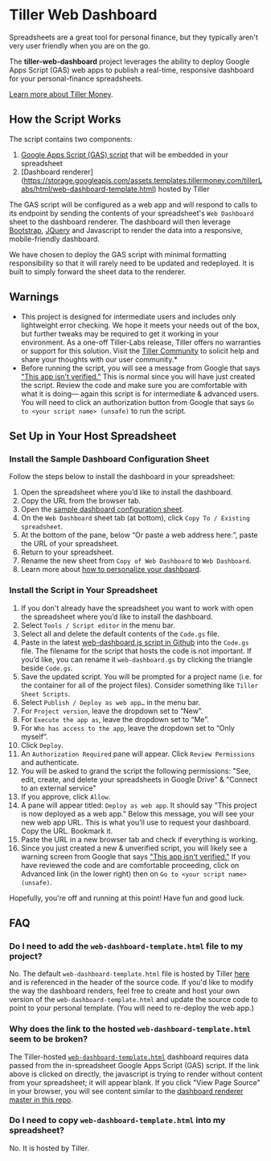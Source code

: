 # Tiller Web Dashboard
Spreadsheets are a great tool for personal finance, but they typically aren't very user friendly when you are on the go. 

The **tiller-web-dashboard** project leverages the ability to deploy Google Apps Script (GAS) web apps to publish a real-time, responsive dashboard for your personal-finance spreadsheets.

[Learn more about Tiller Money](https://www.tillerhq.com/how-tiller-works/).

## How the Script Works

The script contains two components:
1. [Google Apps Script (GAS) script](https://github.com/scoover/tiller-web-dashboard/blob/master/web-dashboard.js) that will be embedded in your spreadsheet
2. [Dashboard renderer] (https://storage.googleapis.com/assets.templates.tillermoney.com/tillerLabs/html/web-dashboard-template.html) hosted by Tiller

The GAS script will be configured as a web app and will respond to calls to its endpoint by sending the contents of your spreadsheet's `Web Dashboard` sheet to the dashboard renderer. The dashboard will then leverage [Bootstrap](https://getbootstrap.com/), [JQuery](https://jquery.com/) and Javascript to render the data into a responsive, mobile-friendly dashboard.

We have chosen to deploy the GAS script with minimal formatting responsibility so that it will rarely need to be updated and redeployed. It is built to simply forward the sheet data to the renderer.

## Warnings
- This project is designed for intermediate users and includes only lightweight error checking. We hope it meets your needs out of the box, but further tweaks may be required to get it working in your environment. As a one-off Tiller-Labs release, Tiller offers no warranties or support for this solution. Visit the [Tiller Community](https://community.tillerhq.com/) to solicit help and share your thoughts with our user community.*
- Before running the script, you will see a message from Google that says ["This app isn't verified."](https://support.google.com/cloud/answer/7454865) This is normal since you will have just created the script. Review the code and make sure you are comfortable with what it is doing— again this script is for intermediate & advanced users. You will need to click an authorization button from Google that says `Go to <your script name> (unsafe)` to run the script.

## Set Up in Your Host Spreadsheet

### Install the Sample Dashboard Configuration Sheet
Follow the steps below to install the dashboard in your spreadsheet:
1. Open the spreadsheet where you’d like to install the dashboard.
2. Copy the URL from the browser tab.
3. Open the [sample dashboard configuration sheet](https://docs.google.com/spreadsheets/d/1Tub5NMKUTU7Q6_SCtqITdsvd3yfgUb6_-CiGa6W_TGU/).
4. On the `Web Dashboard` sheet tab (at bottom), click `Copy To / Existing spreadsheet`.
5. At the bottom of the pane, below “Or paste a web address here:”, paste the URL of your spreadsheet.
6. Return to your spreadsheet.
7. Rename the new sheet from `Copy of Web Dashboard` to `Web Dashboard`.
8. Learn more about [how to personalize your dashboard](https://community.tillerhq.com/t/mobile-friendly-on-the-go-dashboard-script/2548).

### Install the Script in Your Spreadsheet
1. If you don't already have the spreadsheet you want to work with open the spreadsheet where you’d like to install the dashboard.
2. Select `Tools / Script editor` in the menu bar.
3. Select all and delete the default contents of the `Code.gs` file.
4. Paste in the latest [web-dashboard.js script in Github](https://raw.githubusercontent.com/scoover/tiller-web-dashboard/master/web-dashboard.js) into the `Code.gs` file. The filename for the script that hosts the code is not important. If you’d like, you can rename it `web-dashboard.gs` by clicking the triangle beside `Code.gs`.
5. Save the updated script. You will be prompted for a project name (i.e. for the container for all of the project files). Consider something like `Tiller Sheet Scripts`.
6. Select `Publish / Deploy as web app…` in the menu bar.
7. For `Project version`, leave the dropdown set to “New”.
8. For `Execute the app as`, leave the dropdown set to “Me”.
9. For `Who has access to the app`, leave the dropdown set to “Only myself”.
10. Click `Deploy`.
11. An `Authorization Required` pane will appear. Click `Review Permissions` and authenticate. 
12. You will be asked to grand the script the following permissions: "See, edit, create, and delete your spreadsheets in Google Drive" & "Connect to an external service"
13. If you approve, click `Allow`.
14. A pane will appear titled: `Deploy as web app`. It should say "This project is now deployed as a web app." Below this message, you will see your new web app URL. This is what you’ll use to request your dashboard. Copy the URL. Bookmark it.
15. Paste the URL in a new browser tab and check if everything is working.
16. Since you just created a new & unverified script, you will likely see a warning screen from Google that says ["This app isn't verified."](https://support.google.com/cloud/answer/7454865) If you have reviewed the code and are comfortable proceeding, click on Advanced link (in the lower right) then on `Go to <your script name> (unsafe)`.

Hopefully, you're off and running at this point! Have fun and good luck.

## FAQ

### Do I need to add the `web-dashboard-template.html` file to my project?
No. The default `web-dashboard-template.html` file is hosted by Tiller [here](https://storage.googleapis.com/assets.templates.tillermoney.com/tillerLabs/html/web-dashboard-template.html) and is referenced in the header of the source code. If you'd like to modify the way the dashboard renders, feel free to create and host your own version of the `web-dashboard-template.html` and update the source code to point to your personal template. (You will need to re-deploy the web app.)

### Why does the link to the hosted `web-dashboard-template.html` seem to be broken?
The Tiller-hosted [`web-dashboard-template.html`](https://storage.googleapis.com/assets.templates.tillermoney.com/tillerLabs/html/web-dashboard-template.html) dashboard requires data passed from the in-spreadsheet Google Apps Script (GAS) script. If the link above is clicked on directly, the javascript is trying to render without content from your spreadsheet; it will appear blank. If you click "View Page Source" in your browser, you will see content similar to the [dashboard renderer master in this repo](https://github.com/scoover/tiller-web-dashboard/blob/master/web-dashboard-template.html).

### Do I need to copy `web-dashboard-template.html` into my spreadsheet?
No. It is hosted by Tiller.
